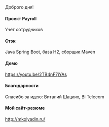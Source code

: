 Доброго дня!

#### Проект Payroll
Учет сотрудников

#### Стэк
Java Spring Boot, база H2, сборщик Maven

#### Демо
https://youtu.be/2TB4nF7jYAs

#### Благодарности
Спасибо за идею: Виталий Шацких, Bi Telecom

#### Мой сайт-резюме
http://mkolyadin.ru/
